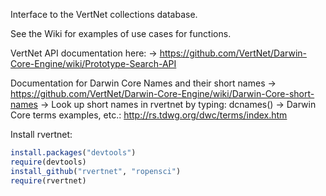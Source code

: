 Interface to the VertNet collections database. 

See the Wiki for examples of use cases for functions. 

VertNet API documentation here: 
-> https://github.com/VertNet/Darwin-Core-Engine/wiki/Prototype-Search-API

Documentation for Darwin Core Names and their short names
-> https://github.com/VertNet/Darwin-Core-Engine/wiki/Darwin-Core-short-names
-> Look up short names in rvertnet by typing: dcnames()
-> Darwin Core terms examples, etc.: http://rs.tdwg.org/dwc/terms/index.htm

Install rvertnet:

```R 
install.packages("devtools")
require(devtools)
install_github("rvertnet", "ropensci")
require(rvertnet)
```